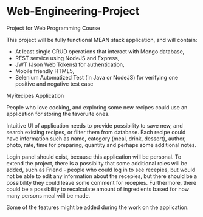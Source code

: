 # Web-Engineering-Project
Project for Web Programming Course

This project will be fully functional MEAN stack application, and will contain:
- At least single CRUD operations that interact with Mongo database,
- REST service using NodeJS and Express,
- JWT (Json Web Tokens) for authentication,
- Mobile friendly HTML5,
- Selenium Automatized Test (in Java or NodeJS) for verifying one positive and negative test
case

MyRecipes Application 

People who love cooking, and exploring some new recipes could use an application for storing the favoruite ones. 

Intuitive UI of application needs to provide possibility to save new, and search existing recipes, or filter them from database. Each recipe could have information such as name, category (meal, drink, dessert), author, photo, rate, time for preparing, quantity and perhaps some additional notes. 

Login panel should exist, because this application will be personal. To extend the project, there is a possiblity that some additional roles will be added, such as Friend - people who could log in to see recepies, but would not be able to edit any information about the recepies, but there should be a possibility they could leave some comment for recepies. 
Furthermore, there could be a possibility to recalculate amount of ingredients based for how many persons meal will be made.

Some of the features might be added during the work on the application.
